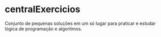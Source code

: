 # centralExercicios
Conjunto de pequenas soluções em um só lugar para praticar e estudar lógica de programação e algoritmos.
